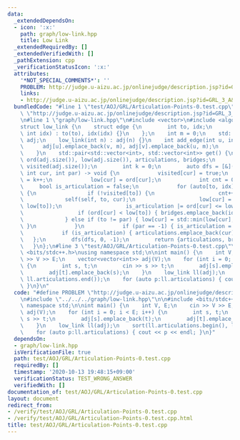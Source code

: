 ```yaml
---
data:
  _extendedDependsOn:
  - icon: ':x:'
    path: graph/low-link.hpp
    title: Low Link
  _extendedRequiredBy: []
  _extendedVerifiedWith: []
  _pathExtension: cpp
  _verificationStatusIcon: ':x:'
  attributes:
    '*NOT_SPECIAL_COMMENTS*': ''
    PROBLEM: http://judge.u-aizu.ac.jp/onlinejudge/description.jsp?id=GRL_3_A&lang=ja
    links:
    - http://judge.u-aizu.ac.jp/onlinejudge/description.jsp?id=GRL_3_A&lang=ja
  bundledCode: "#line 1 \"test/AOJ/GRL/Articulation-Points-0.test.cpp\"\n#define PROBLEM\
    \ \"http://judge.u-aizu.ac.jp/onlinejudge/description.jsp?id=GRL_3_A&lang=ja\"\
    \n#line 1 \"graph/low-link.hpp\"\n#include <vector>\n#include <algorithm>\n\n\
    struct low_link {\n    struct edge {\n        int to, idx;\n        edge(int to,\
    \ int idx) : to(to), idx(idx) {}\n    };\n    int m = 0;\n    std::vector<std::vector<edge>>\
    \ adj;\n    low_link(int n) : adj(n) {}\n    int add_edge(int u, int v) {\n  \
    \      adj[u].emplace_back(v, m), adj[v].emplace_back(u, m);\n        return m++;\n\
    \    }\n    std::pair<std::vector<int>, std::vector<int>> get() {\n        std::vector<int>\
    \ ord(adj.size()), low(adj.size()), articulations, bridges;\n        std::vector<bool>\
    \ visited(adj.size());\n        int k = 0;\n        auto dfs = [&](auto &&self,\
    \ int cur, int par) -> void {\n            visited[cur] = true;\n            ord[cur]\
    \ = k++;\n            low[cur] = ord[cur];\n            int cnt = 0;\n       \
    \     bool is_articulation = false;\n            for (auto[to, idx] : adj[cur])\
    \ {\n                if (!visited[to]) {\n                    cnt++;\n       \
    \             self(self, to, cur);\n                    low[cur] = std::min(low[cur],\
    \ low[to]);\n                    is_articulation |= ord[cur] <= low[to];\n   \
    \                 if (ord[cur] < low[to]) { bridges.emplace_back(idx); }\n   \
    \             } else if (to != par) { low[cur] = std::min(low[cur], ord[to]);\
    \ }\n            }\n            if (par == -1) { is_articulation = cnt >= 2; }\n\
    \            if (is_articulation) { articulations.emplace_back(cur); }\n     \
    \   };\n        dfs(dfs, 0, -1);\n        return {articulations, bridges};\n \
    \   }\n};\n#line 3 \"test/AOJ/GRL/Articulation-Points-0.test.cpp\"\n\n#include\
    \ <bits/stdc++.h>\nusing namespace std;\n\nint main() {\n    int V, E;\n    cin\
    \ >> V >> E;\n    vector<vector<int>> adj(V);\n    for (int i = 0; i < E; i++)\
    \ {\n        int s, t;\n        cin >> s >> t;\n        adj[s].emplace_back(t);\n\
    \        adj[t].emplace_back(s);\n    }\n    low_link ll(adj);\n    sort(ll.articulations.begin(),\
    \ ll.articulations.end());\n    for (auto p:ll.articulations) { cout << p << endl;\
    \ }\n}\n"
  code: "#define PROBLEM \"http://judge.u-aizu.ac.jp/onlinejudge/description.jsp?id=GRL_3_A&lang=ja\"\
    \n#include \"../../../graph/low-link.hpp\"\n\n#include <bits/stdc++.h>\nusing\
    \ namespace std;\n\nint main() {\n    int V, E;\n    cin >> V >> E;\n    vector<vector<int>>\
    \ adj(V);\n    for (int i = 0; i < E; i++) {\n        int s, t;\n        cin >>\
    \ s >> t;\n        adj[s].emplace_back(t);\n        adj[t].emplace_back(s);\n\
    \    }\n    low_link ll(adj);\n    sort(ll.articulations.begin(), ll.articulations.end());\n\
    \    for (auto p:ll.articulations) { cout << p << endl; }\n}"
  dependsOn:
  - graph/low-link.hpp
  isVerificationFile: true
  path: test/AOJ/GRL/Articulation-Points-0.test.cpp
  requiredBy: []
  timestamp: '2020-10-13 19:48:15+09:00'
  verificationStatus: TEST_WRONG_ANSWER
  verifiedWith: []
documentation_of: test/AOJ/GRL/Articulation-Points-0.test.cpp
layout: document
redirect_from:
- /verify/test/AOJ/GRL/Articulation-Points-0.test.cpp
- /verify/test/AOJ/GRL/Articulation-Points-0.test.cpp.html
title: test/AOJ/GRL/Articulation-Points-0.test.cpp
---
```


